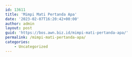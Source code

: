 ```yaml
---
id: 13611
title: 'Mimpi Mati Pertanda Apa'
date: '2023-02-07T16:20:42+00:00'
author: admin
layout: post
guid: 'https://bos.awn.biz.id/mimpi-mati-pertanda-apa/'
permalink: /mimpi-mati-pertanda-apa/
categories:
    - Uncategorized
---
```


